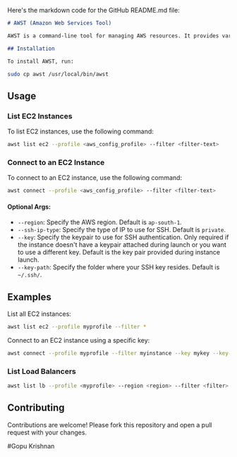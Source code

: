 Here's the markdown code for the GitHub README.md file:

```markdown
# AWST (Amazon Web Services Tool)

AWST is a command-line tool for managing AWS resources. It provides various commands to interact with AWS services.

## Installation

To install AWST, run:
```
```bash
sudo cp awst /usr/local/bin/awst
```

## Usage

### List EC2 Instances

To list EC2 instances, use the following command:

```bash
awst list ec2 --profile <aws_config_profile> --filter <filter-text>
```

### Connect to an EC2 Instance

To connect to an EC2 instance, use the following command:

```bash
awst connect --profile <aws_config_profile> --filter <filter-text>
```

#### Optional Args:

- `--region`: Specify the AWS region. Default is `ap-south-1`.
- `--ssh-ip-type`: Specify the type of IP to use for SSH. Default is `private`.
- `--key`: Specify the keypair to use for SSH authentication. Only required if the instance doesn't have a keypair attached during launch or you want to use a different key. Default is the key pair provided during instance launch.
- `--key-path`: Specify the folder where your SSH key resides. Default is `~/.ssh/`.

## Examples

List all EC2 instances:

```bash
awst list ec2 --profile myprofile --filter *
```

Connect to an EC2 instance using a specific key:

```bash
awst connect --profile myprofile --filter myinstance --key mykey --key-path /path/to/key
```
### List Load Balancers
```bash
awst list lb --profile <myprofile> --region <region> --filter <filter>
```

## Contributing

Contributions are welcome! Please fork this repository and open a pull request with your changes.

#Gopu Krishnan

